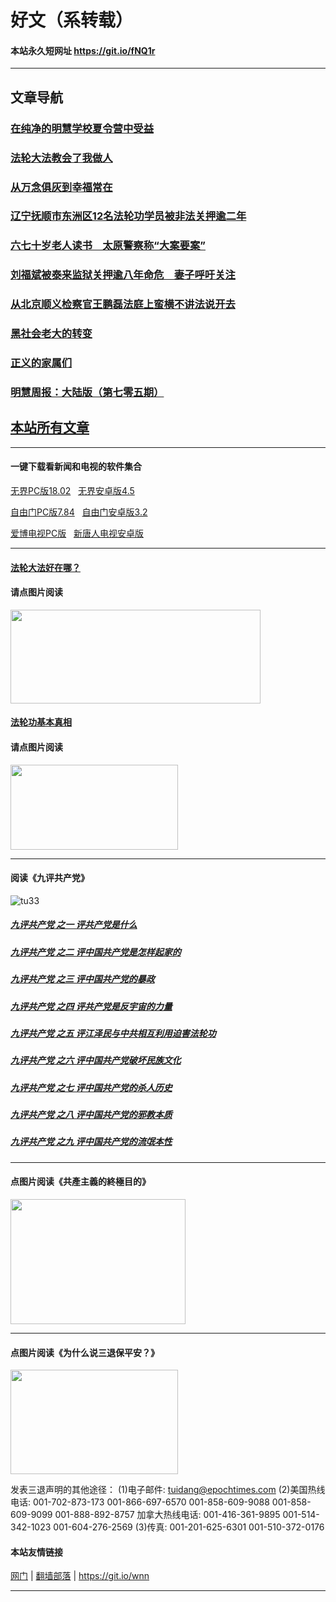 # 好文（系转载）

#### 本站永久短网址 https://git.io/fNQ1r 

******

## 文章导航

### [在纯净的明慧学校夏令营中受益 ](https://github.com/suiy6/zxjh/issues/9)
### [法轮大法教会了我做人](https://github.com/suiy6/zxjh/issues/8) 
### [从万念俱灰到幸福常在](https://github.com/suiy6/zxjh/issues/2)
### [辽宁抚顺市东洲区12名法轮功学员被非法关押逾二年](https://github.com/suiy6/zxjh/issues/6)
### [六七十岁老人读书　太原警察称“大案要案”](https://github.com/suiy6/zxjh/issues/5)
### [刘福斌被泰来监狱关押逾八年命危　妻子呼吁关注](https://github.com/suiy6/zxjh/issues/3) 
### [从北京顺义检察官王鹏磊法庭上蛮横不讲法说开去](https://github.com/suiy6/zxjh/issues/7)
### [黑社会老大的转变](https://github.com/suiy6/zxjh/issues/4) 
### [正义的家属们](https://github.com/suiy6/zxjh/issues/1)
### [明慧周报：大陆版（第七零五期）](https://github.com/suiy6/w2hy/blob/master/README.md)

## [本站所有文章](https://github.com/issues)

******

#### 一键下载看新闻和电视的软件集合

<a href="https://github.com/gfw-breaker/nogfw/blob/master/binary/u1802.zip?raw=true" targe="_blank">无界PC版18.02</a> &nbsp; 
<a href="https://github.com/gfw-breaker/nogfw/blob/master/binary/um4.5.apk?raw=true" targe="_blank">无界安卓版4.5</a>

<a href="https://github.com/gfw-breaker/nogfw/blob/master/binary/fg764p.zip?raw=true" targe="_blank">自由门PC版7.84</a> &nbsp; 
<a href="https://github.com/gfw-breaker/nogfw/blob/master/binary/fgma32.apk?raw=true" targe="_blank">自由门安卓版3.2</a>

<a href="https://github.com/gfw-breaker/nogfw/blob/master/binary/iPPOTV.zip?raw=true" targe="_blank">爱博电视PC版</a> &nbsp; 
<a href="https://github.com/gfw-breaker/nogfw/blob/master/binary/iNTD_TV.apk?raw=true" targe="_blank">新唐人电视安卓版</a>  

******

#### [法轮大法好在哪？](https://github.com/suiy6/xhy5/issues/8)

#### 请点图片阅读

<a href="https://github.com/suiy6/xhy5/issues/8"><img src="https://user-images.githubusercontent.com/41253693/43356348-b048bb5a-92a1-11e8-9612-fbc329015df6.png" width="400"  height="150"></a>

#### [法轮功基本真相](https://github.com/suiy6/xhy5/issues/10)

#### 请点图片阅读

<a href="https://github.com/suiy6/xhy5/issues/10"><img src="https://user-images.githubusercontent.com/41253693/43361629-3e804dde-9306-11e8-8623-d85bcba80a1b.png" width="268"  height="136"></a>

******

#### 阅读《九评共产党》
![tu33](https://user-images.githubusercontent.com/41253693/43362643-02c9f814-9322-11e8-8175-0e458fe5d929.png)

##### [九评共产党 之一 评共产党是什么 ](https://github.com/5fan/88/issues/2)
##### [九评共产党 之二 评中国共产党是怎样起家的](https://github.com/5fan/88/issues/3)
##### [九评共产党 之三 评中国共产党的暴政](https://github.com/5fan/88/issues/4)
##### [九评共产党 之四 评共产党是反宇宙的力量](https://github.com/5fan/88/issues/5)
##### [九评共产党 之五 评江泽民与中共相互利用迫害法轮功](https://github.com/5fan/88/issues/9)
##### [九评共产党 之六 评中国共产党破坏民族文化](https://github.com/5fan/88/issues/10)
##### [九评共产党 之七 评中国共产党的杀人历史](https://github.com/5fan/88/issues/11)
##### [九评共产党 之八 评中国共产党的邪教本质](https://github.com/5fan/88/issues/12)
##### [九评共产党 之九 评中国共产党的流氓本性](https://github.com/5fan/88/issues/13)

****
 #### 点图片阅读《共產主義的終極目的》
 
 <a href="https://github.com/suiy6/xhy2/issues/9"><img src="https://user-images.githubusercontent.com/41253693/43034411-5810e734-8d0e-11e8-9a42-c01f23c58ab9.jpeg" width="280"  height="200"></a>
 
 ******

#### 点图片阅读《为什么说三退保平安？》
 
 <a href="https://github.com/suiy6/xhy5/issues/11"><img src="https://user-images.githubusercontent.com/41253693/43362671-da1f89aa-9322-11e8-85a3-6a9a4502d086.png" width="268"  height="167"></a>

发表三退声明的其他途径：
(1)电子邮件: tuidang@epochtimes.com
(2)美国热线电话:
001-702-873-173
001-866-697-6570 
001-858-609-9088 
001-858-609-9099 
001-888-892-8757 
加拿大热线电话:
001-416-361-9895 
001-514-342-1023 
001-604-276-2569
(3)传真:
001-201-625-6301 
001-510-372-0176
 <br/>
 
 #### 本站友情链接
 
[网门](https://github.com/ogate2/ogate)   | [翻墙部落](https://git.io/urfos) | https://git.io/wnn

******
